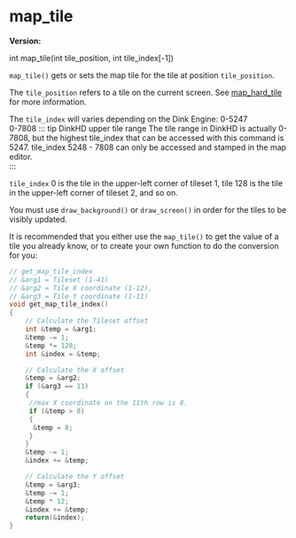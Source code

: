 # map_tile

**Version:** <VersionInfo dink="1.08" standalone />&nbsp;<VersionInfo freedink="" standalone />&nbsp;<VersionInfo dinkhd="" standalone />&nbsp;<VersionInfo yedink="" standalone />

<Prototype>int map_tile(int tile_position, int tile_index[-1])</Prototype>

`map_tile()` gets or sets the map tile for the tile at position `tile_position`.

The `tile_position` refers to a tile on the current screen. See [map_hard_tile](./map-hard-tile.md) for more information.

The `tile_index` will varies depending on the Dink Engine:
<VersionInfo dink="" freedink="" dinkhd="">0-5247</VersionInfo><br>
<VersionInfo yedink="">0-7808</VersionInfo>
::: tip DinkHD upper tile range
<VersionInfo dinkhd="">
The tile range in DinkHD is actually 0-7808, but the highest tile_index that can be accessed with this command is 5247. tile_index 5248 - 7808 can only be accessed and stamped in the map editor.
</VersionInfo><br>
:::

`tile_index` 0 is the tile in the upper-left corner of tileset 1, tile 128 is the tile in the upper-left corner of tileset 2, and so on.

You must use `draw_background()` or `draw_screen()` in order for the tiles to be visibly updated.

It is recommended that you either use the `map_tile()` to get the value of a tile you already know, or to create your own function to do the conversion for you:

```c
// get_map_tile_index
// &arg1 = Tileset (1-41)
// &arg2 = Tile X coordinate (1-12), 
// &arg3 = Tile Y coordinate (1-11)
void get_map_tile_index()
{
    // Calculate the Tileset offset
    int &temp = &arg1;
    &temp -= 1;
    &temp *= 128;
    int &index = &temp;

    // Calculate the X offset
    &temp = &arg2;
    if (&arg3 == 11)
    {
     //max X coordinate on the 11th row is 8.
     if (&temp > 8)
     {
      &temp = 8;
     }
    }
    &temp -= 1;
    &index += &temp;

    // Calculate the Y offset
    &temp = &arg3;
    &temp -= 1;
    &temp * 12;
    &index += &temp;
    return(&index);
}
```